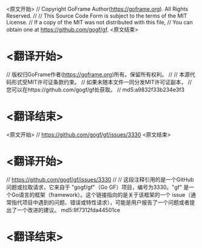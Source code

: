 
<原文开始>
// Copyright GoFrame Author(https://goframe.org). All Rights Reserved.
//
// This Source Code Form is subject to the terms of the MIT License.
// If a copy of the MIT was not distributed with this file,
// You can obtain one at https://github.com/gogf/gf.
<原文结束>

# <翻译开始>
// 版权归GoFrame作者(https://goframe.org)所有。保留所有权利。
//
// 本源代码形式受MIT许可证条款约束。
// 如果未随本文件一同分发MIT许可证副本，
// 您可以在https://github.com/gogf/gf处获取。
// md5:a9832f33b234e3f3
# <翻译结束>


<原文开始>
// https://github.com/gogf/gf/issues/3330
<原文结束>

# <翻译开始>
// https://github.com/gogf/gf/issues/3330
// 
// 这段注释引用的是一个GitHub问题或拉取请求，它来自于 "gogf/gf"（Go GF）项目，编号为3330。"gf" 是一个Go语言的框架（framework）。这个链接指向的是关于该框架的一个 issue（通常指代项目中遇到的问题、错误或特性请求），可能是用户报告了一个问题或者提出了一个改进的建议。 md5:9f7312fda44501ce
# <翻译结束>

